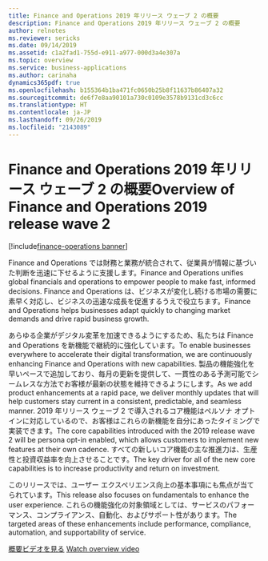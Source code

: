 ```yaml
---
title: Finance and Operations 2019 年リリース ウェーブ 2 の概要
description: Finance and Operations 2019 年リリース ウェーブ 2 の概要
author: relnotes
ms.reviewer: sericks
ms.date: 09/14/2019
ms.assetid: c1a2fad1-755d-e911-a977-000d3a4e307a
ms.topic: overview
ms.service: business-applications
ms.author: carinaha
dynamics365pdf: true
ms.openlocfilehash: b155364b1ba471fc0650b25b8f11637b86407a32
ms.sourcegitcommit: de6f7e8aa90101a730c0109e3578b9131cd3c6cc
ms.translationtype: HT
ms.contentlocale: ja-JP
ms.lasthandoff: 09/26/2019
ms.locfileid: "2143089"
---
```

# <a name="overview-of-finance-and-operations-2019-release-wave-2"></a><span data-ttu-id="1b091-103">Finance and Operations 2019 年リリース ウェーブ 2 の概要</span><span class="sxs-lookup"><span data-stu-id="1b091-103">Overview of Finance and Operations 2019 release wave 2</span></span>
[!include[finance-operations banner](../includes/finance-operations.md)]

<!--overview start-->
<span data-ttu-id="1b091-104">Finance and Operations では財務と業務が統合されて、従業員が情報に基づいた判断を迅速に下せるように支援します。</span><span class="sxs-lookup"><span data-stu-id="1b091-104">Finance and Operations unifies global financials and operations to empower people to make fast, informed decisions.</span></span> <span data-ttu-id="1b091-105">Finance and Operations は、ビジネスが変化し続ける市場の需要に素早く対応し、ビジネスの迅速な成長を促進するうえで役立ちます。</span><span class="sxs-lookup"><span data-stu-id="1b091-105">Finance and Operations helps businesses adapt quickly to changing market demands and drive rapid business growth.</span></span> 

<span data-ttu-id="1b091-106">あらゆる企業がデジタル変革を加速できるようにするため、私たちは Finance and Operations を新機能で継続的に強化しています。</span><span class="sxs-lookup"><span data-stu-id="1b091-106">To enable businesses everywhere to accelerate their digital transformation, we are continuously enhancing Finance and Operations with new capabilities.</span></span> <span data-ttu-id="1b091-107">製品の機能強化を早いペースで追加しており、毎月の更新を提供して、一貫性のある予測可能でシームレスな方法でお客様が最新の状態を維持できるようにします。</span><span class="sxs-lookup"><span data-stu-id="1b091-107">As we add product enhancements at a rapid pace, we deliver monthly updates that will help customers stay current in a consistent, predictable, and seamless manner.</span></span> <span data-ttu-id="1b091-108">2019 年リリース ウェーブ 2 で導入されるコア機能はペルソナ オプトインに対応しているので、お客様はこれらの新機能を自分にあったタイミングで実装できます。</span><span class="sxs-lookup"><span data-stu-id="1b091-108">The core capabilities introduced with the 2019 release wave 2 will be persona opt-in enabled, which allows customers to implement new features at their own cadence.</span></span> <span data-ttu-id="1b091-109">すべての新しいコア機能の主な推進力は、生産性と投資収益率を向上させることです。</span><span class="sxs-lookup"><span data-stu-id="1b091-109">The key driver for all of the new core capabilities is to increase productivity and return on investment.</span></span> 

<span data-ttu-id="1b091-110">このリリースでは、ユーザー エクスペリエンス向上の基本事項にも焦点が当てられています。</span><span class="sxs-lookup"><span data-stu-id="1b091-110">This release also focuses on fundamentals to enhance the user experience.</span></span> <span data-ttu-id="1b091-111">これらの機能強化の対象領域としては、サービスのパフォーマンス、コンプライアンス、自動化、およびサポート性があります。</span><span class="sxs-lookup"><span data-stu-id="1b091-111">The targeted areas of these enhancements include performance, compliance, automation, and supportability of service.</span></span>

<span data-ttu-id="1b091-112">[概要ビデオを見る](https://aka.ms/ROGFO19RW2ROV) 
</span><span class="sxs-lookup"><span data-stu-id="1b091-112">[Watch overview video](https://aka.ms/ROGFO19RW2ROV) 
</span></span><!--overview end-->
